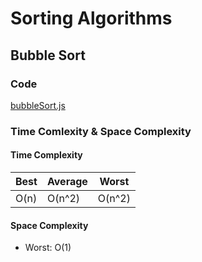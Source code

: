 # Sorting Algorithms

## Bubble Sort
### Code
  [bubbleSort.js](./bubbleSort.js)
### Time Comlexity & Space Complexity
#### Time Complexity
  | Best | Average | Worst |
  |------|---------|-------|
  | O(n) | O(n^2)  | O(n^2)|
#### Space Complexity
  - Worst: O(1)
